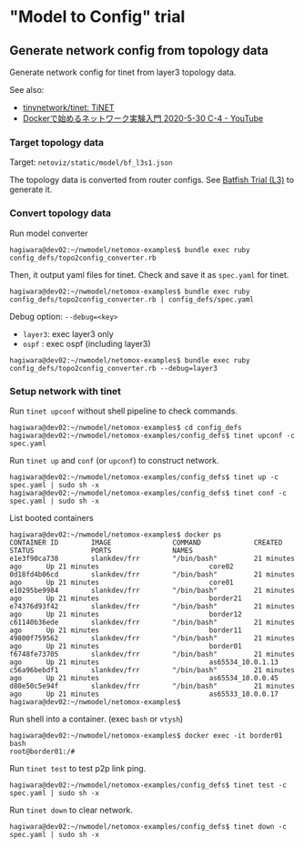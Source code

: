 # "Model to Config" trial

## Generate network config from topology data

Generate network config for tinet from layer3 topology data.

See also:
* [tinynetwork/tinet: TiNET](https://github.com/tinynetwork/tinet)
* [Dockerで始めるネットワーク実験入門 2020-5-30 C-4 - YouTube](https://youtu.be/_gaeI56vmPI)

### Target topology data

Target: `netoviz/static/model/bf_l3s1.json`

The topology data is converted from router configs.
See [Batfish Trial (L3)](../model_defs/bf_l3trial/README.md) to generate it.

### Convert topology data

Run model converter
```
hagiwara@dev02:~/nwmodel/netomox-examples$ bundle exec ruby config_defs/topo2config_converter.rb
```

Then, it output yaml files for tinet.
Check and save it as `spec.yaml` for tinet.
```
hagiwara@dev02:~/nwmodel/netomox-examples$ bundle exec ruby config_defs/topo2config_converter.rb | config_defs/spec.yaml
```

Debug option: `--debug=<key>`
- `layer3`: exec layer3 only
- `ospf` : exec ospf (including layer3)

```
hagiwara@dev02:~/nwmodel/netomox-examples$ bundle exec ruby config_defs/topo2config_converter.rb --debug=layer3
```
### Setup network with tinet

Run `tinet upconf` without shell pipeline to check commands.
```
hagiwara@dev02:~/nwmodel/netomox-examples$ cd config_defs
hagiwara@dev02:~/nwmodel/netomox-examples/config_defs$ tinet upconf -c spec.yaml
```

Run `tinet up` and `conf` (or `upconf`) to construct network.
```
hagiwara@dev02:~/nwmodel/netomox-examples/config_defs$ tinet up -c spec.yaml | sudo sh -x
hagiwara@dev02:~/nwmodel/netomox-examples/config_defs$ tinet conf -c spec.yaml | sudo sh -x
```

List booted containers
```
hagiwara@dev02:~/nwmodel/netomox-examples$ docker ps
CONTAINER ID        IMAGE               COMMAND             CREATED             STATUS              PORTS               NAMES
e1e3f90ca738        slankdev/frr        "/bin/bash"         21 minutes ago      Up 21 minutes                           core02
0d18fd4b06cd        slankdev/frr        "/bin/bash"         21 minutes ago      Up 21 minutes                           core01
e10295be9984        slankdev/frr        "/bin/bash"         21 minutes ago      Up 21 minutes                           border21
e74376d93f42        slankdev/frr        "/bin/bash"         21 minutes ago      Up 21 minutes                           border12
c61140b36ede        slankdev/frr        "/bin/bash"         21 minutes ago      Up 21 minutes                           border11
49800f759562        slankdev/frr        "/bin/bash"         21 minutes ago      Up 21 minutes                           border01
f6748fe73705        slankdev/frr        "/bin/bash"         21 minutes ago      Up 21 minutes                           as65534_10.0.1.13
c56a96bebdf1        slankdev/frr        "/bin/bash"         21 minutes ago      Up 21 minutes                           as65534_10.0.0.45
d80e50c5e94f        slankdev/frr        "/bin/bash"         21 minutes ago      Up 21 minutes                           as65533_10.0.0.17
hagiwara@dev02:~/nwmodel/netomox-examples$
```

Run shell into a container. (exec `bash` or `vtysh`)
```
hagiwara@dev02:~/nwmodel/netomox-examples$ docker exec -it border01 bash
root@border01:/#
```

Run `tinet test` to test p2p link ping.
```
hagiwara@dev02:~/nwmodel/netomox-examples/config_defs$ tinet test -c spec.yaml | sudo sh -x
```

Run `tinet down` to clear network.
```
hagiwara@dev02:~/nwmodel/netomox-examples/config_defs$ tinet down -c spec.yaml | sudo sh -x
```
